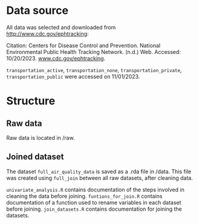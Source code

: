 # Data source

All data was selected and downloaded from http://www.cdc.gov/ephtracking:

Citation: 
Centers for Disease Control and Prevention. National Environmental Public Health Tracking Network. (n.d.) Web. Accessed: 10/20/2023. www.cdc.gov/ephtracking.

`transportation_active`, `transportation_none`, `transportation_private`, `transportation_public` were accessed on 11/01/2023.

# Structure

## Raw data

Raw data is located in /raw.

## Joined dataset

The dataset `full_air_quality_data` is saved as a .rda file in /data. This file was created using `full_join` between all raw datasets, after cleaning data.

`univariate_analysis.R` contains documentation of the steps involved in cleaning the data before joining. `funtions_for_join.R` contains documentation of a function used to rename variables in each dataset before joining. `join_datasets.R` contains documentation for joining the datasets.